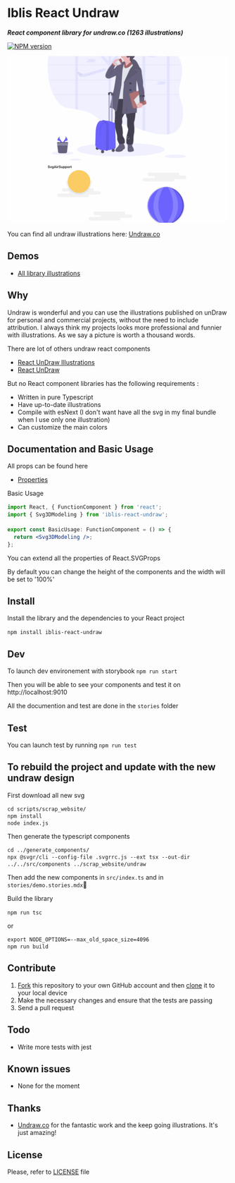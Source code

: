 # Iblis React Undraw

_**React component library for undraw.co (1263 illustrations)**_

[![NPM version](https://badge.fury.io/js/iblis-react-undraw.svg)](https://www.npmjs.com/package/iblis-react-undraw)

![Example](./screenshots/iblis-react-undraw.gif)

You can find all undraw illustrations here: [Undraw.co](https://undraw.co/illustrations)

## Demos

- [All library illustrations](https://vdelacou.github.io/iblis-react-undraw/iframe.html?id=iblis-react-undraw--page&viewMode=docs)

## Why

Undraw is wonderful and you can use the illustrations published on unDraw for personal and commercial projects, without the need to include attribution.
I always think my projects looks more professional and funnier with illustrations. As we say a picture is worth a thousand words.

There are lot of others undraw react components

- [React UnDraw Illustrations](https://www.npmjs.com/package/react-undraw-illustrations)
- [React UnDraw](https://www.npmjs.com/package/react-undraw)

But no React component libraries has the following requirements :

- Written in pure Typescript
- Have up-to-date illustrations
- Compile with esNext (I don't want have all the svg in my final bundle when I use only one illustration)
- Can customize the main colors

## Documentation and Basic Usage

All props can be found here

- [Properties](https://vdelacou.github.io/iblis-react-undraw/iframe.html?id=iblis-react-undraw-props--page&viewMode=docs)

Basic Usage

```jsx
import React, { FunctionComponent } from 'react';
import { Svg3DModeling } from 'iblis-react-undraw';

export const BasicUsage: FunctionComponent = () => {
  return <Svg3DModeling />;
};
```

You can extend all the properties of React.SVGProps<SVGSVGElement>

By default you can change the height of the components and the width will be set to '100%'

## Install

Install the library and the dependencies to your React project

`npm install iblis-react-undraw`

## Dev

To launch dev environement with storybook `npm run start`

Then you will be able to see your components and test it on http://localhost:9010

All the documention and test are done in the `stories` folder

## Test

You can launch test by running `npm run test`

## To rebuild the project and update with the new undraw design

First download all new svg

```
cd scripts/scrap_website/
npm install
node index.js
```

Then generate the typescript components

```
cd ../generate_components/
npx @svgr/cli --config-file .svgrrc.js --ext tsx --out-dir ../../src/components ../scrap_website/undraw
```

Then add the new components in `src/index.ts` and in `stories/demo.stories.mdx`

Build the library

`npm run tsc`

or

```
export NODE_OPTIONS=--max_old_space_size=4096
npm run build
```

## Contribute

1.  [Fork](https://help.github.com/articles/fork-a-repo/) this repository to your own GitHub account and then [clone](https://help.github.com/articles/cloning-a-repository/) it to your local device
2.  Make the necessary changes and ensure that the tests are passing
3.  Send a pull request

## Todo

- Write more tests with jest

## Known issues

- None for the moment

## Thanks

- [Undraw.co](https://undraw.co) for the fantastic work and the keep going illustrations. It's just amazing!

## License

Please, refer to [LICENSE](https://github.com/vdelacou/iblis-react-native-undraw/blob/master/LICENSE) file
